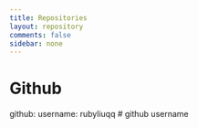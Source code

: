 ```yaml
---
title: Repositories
layout: repository
comments: false
sidebar: none
---
```


# Github
github: 
  username: rubyliuqq  # github username